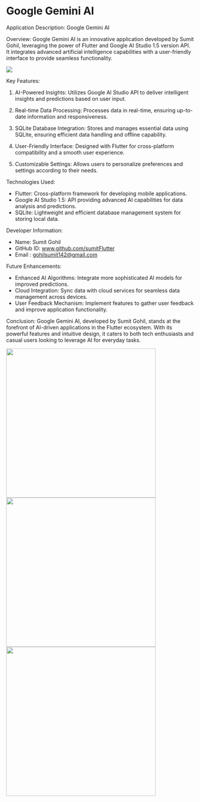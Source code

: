 <h1>Google Gemini AI</h1>


Application Description: Google Gemini AI

Overview:
Google Gemini AI is an innovative application developed by Sumit Gohil, leveraging the power of Flutter and Google AI Studio 1.5 version API. It integrates advanced artificial intelligence capabilities with a user-friendly interface to provide seamless functionality.

<img src ="https://github.com/user-attachments/assets/7cfb3dcd-a296-4550-b0cc-7954cfd1e4bd" />

Key Features:
1. AI-Powered Insights: Utilizes Google AI Studio API to deliver intelligent insights and predictions based on user input.
 
2. Real-time Data Processing: Processes data in real-time, ensuring up-to-date information and responsiveness.

3. SQLite Database Integration: Stores and manages essential data using SQLite, ensuring efficient data handling and offline capability.

4. User-Friendly Interface: Designed with Flutter for cross-platform compatibility and a smooth user experience.

5. Customizable Settings: Allows users to personalize preferences and settings according to their needs.

Technologies Used:
- Flutter: Cross-platform framework for developing mobile applications.
- Google AI Studio 1.5: API providing advanced AI capabilities for data analysis and predictions.
- SQLite: Lightweight and efficient database management system for storing local data.

Developer Information:
- Name: Sumit Gohil
- GitHub ID: www.github.com/sumitFlutter
- Email : gohilsumit142@gmail.com

Future Enhancements:
- Enhanced AI Algorithms: Integrate more sophisticated AI models for improved predictions.
- Cloud Integration: Sync data with cloud services for seamless data management across devices.
- User Feedback Mechanism: Implement features to gather user feedback and improve application functionality.

Conclusion:
Google Gemini AI, developed by Sumit Gohil, stands at the forefront of AI-driven applications in the Flutter ecosystem. With its powerful features and intuitive design, it caters to both tech enthusiasts and casual users looking to leverage AI for everyday tasks.


<img src="https://github.com/sumitFlutter/Google_AI-with_API/assets/153794386/cf4b6c9b-480d-4c67-95ca-529004b01caf" height="400px"  weight="200px"/>
<img src="https://github.com/sumitFlutter/Google_AI-with_API/assets/153794386/d0de7057-4581-4df2-84af-913cbf32411d" height="400px"  weight="200px"/>
<img src="https://github.com/sumitFlutter/Google_AI-with_API/assets/153794386/3b085c3c-bf78-4162-9152-ff4005d384ae" height="400px"  weight="200px"/>
